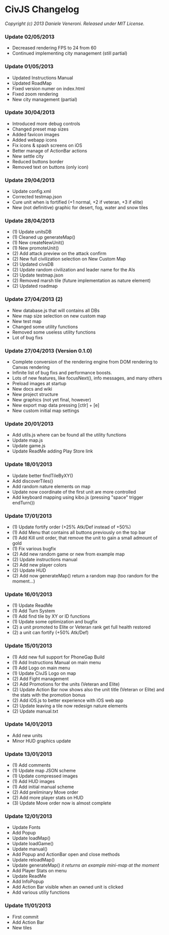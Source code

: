 # CivJS Changelog

_Copyright (c) 2013 Daniele Veneroni. Released under MIT License._

### Update 02/05/2013

* Decreased rendering FPS to 24 from 60
* Continued implementing city management (still partial)

### Update 01/05/2013

* Updated Instructions Manual
* Updated RoadMap
* Fixed version numer on index.html
* Fixed zoom rendering
* New city management (partial)

### Update 30/04/2013

* Introduced more debug controls
* Changed preset map sizes
* Added favicon images
* Added webapp icons
* Fix icons & spash screens on iOS
* Better manage of ActionBar actions
* New settle city
* Reduced buttons border
* Removed text on buttons (only icon)

### Update 29/04/2013

* Update config.xml
* Corrected testmap.json
* Cure unit when is fortified (+1 normal, +2 if veteran, +3 if elite)
* New (not definitive) graphic for desert, fog, water and snow tiles

### Update 28/04/2013

* (1) Update unitsDB
* (1) Cleaned up generateMap()
* (1) New createNewUnit()
* (1) New promoteUnit()
* (2) Add attack preview on the attack confirm
* (2) New full civilization selection on New Custom Map
* (2) Updated civsDB
* (2) Update random civilization and leader name for the AIs
* (2) Update testmap.json
* (2) Removed marsh tile (future implementation as nature element)
* (2) Updated roadmap

### Update 27/04/2013 (2)

* New database.js that will contains all DBs
* New map size selection on new custom map
* New test map
* Changed some utility functions
* Removed some useless utility functions
* Lot of bug fixs

### Update 27/04/2013 (Version 0.1.0)

* Complete conversion of the rendering engine from DOM rendering to Canvas rendering
* Infinite list of bug fixs and performance boosts.
* Lots of new features, like focusNext(), info messages, and many others
* Preload images at startup
* New docs and wiki
* New project structure
* New graphics (not yet final, however)
* New export map data pressing [ctlr] + [e]
* New custom initial map settings

### Update 20/01/2013

* Add utils.js where can be found all the utility functions
* Update map.js
* Update game.js
* Update ReadMe adding Play Store link

### Update 18/01/2013

* Update better findTileByXY()
* Add discoverTiles()
* Add random nature elements on map
* Update now coordinate of the first unit are more controlled
* Add keyboard mapping using kibo.js (pressing "space" trigger endTurn())

### Update 17/01/2013

* (1) Update fortify order (+25% Atk/Def instead of +50%)
* (1) Add Menu that contains all buttons previously on the top bar
* (1) Add Kill unit order, that remove the unit to gain a small admount of gold
* (1) Fix various bugfix
* (2) Add new random game or new from example map
* (2) Update instructions manual
* (2) Add new player colors
* (2) Update HUD
* (2) Add now generateMap() return a random map (too random for the moment...)

### Update 16/01/2013

* (1) Update ReadMe
* (1) Add Turn System
* (1) Add find tile by XY or ID functions
* (1) Update some optimization and bugfix
* (2) a unit promoted to Elite or Veteran rank get full health restored
* (2) a unit can fortify (+50% Atk/Def)

### Update 15/01/2013

* (1) Add new full support for PhoneGap Build
* (1) Add Instructions Manual on main menu
* (1) Add Logo on main menu
* (1) Update CivJS Logo on map
* (2) Add Fight management
* (2) Add Promotions for the units (Veteran and Elite)
* (2) Update Action Bar now shows also the unit title (Veteran or Elite) and the stats with the promotion bonus
* (2) Add iOS.js to better experience with iOS web app
* (2) Update leaving a tile now redesign nature elements
* (2) Update manual.txt

### Update 14/01/2013

* Add new units
* Minor HUD graphics update

### Update 13/01/2013

* (1) Add comments
* (1) Update map JSON scheme
* (1) Update compressed images
* (1) Add HUD images
* (1) Add initial manual scheme
* (2) Add preliminary Move order
* (2) Add more player stats on HUD
* (3) Update Move order now is almost complete

### Update 12/01/2013

* Update Fonts
* Add Popup
* Update loadMap()
* Update loadGame()
* Update manual()
* Add Popup and ActionBar open and close methods
* Update reloadMap()
* Update generateMap() _it returns an example mini-map at the moment_
* Add Player Stats on menu
* Update ReadMe
* Add InfoPopup
* Add Action Bar visible when an owned unit is clicked
* Add various utiliy functions

### Update 11/01/2013

* First commit
* Add Action Bar
* New tiles
